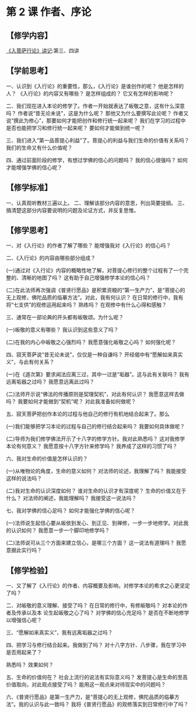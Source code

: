 

# 第 2 课 作者、序论

## 【修学内容】

[《入菩萨行论》讲记](text):第三、四讲

## 【学前思考】

一、认识到《入行论》的重要性，那么，《入行论》是谁创作的呢？
他是怎样的人？
《入行论》的内容又有哪些？
是怎样组成的？
它又有怎样的影响呢？

二、我们现在进入本论的修学了。作者一开始就表达了皈敬之意，这有什么深意吗？
作者说“昔无论未说”，这是为什么呢？
那他又为什么要撰写此论呢？
作者又说“撰此为修心”，那要如何才能把创作和修行统一起来呢？
我们在学习的过程中是否也能把学习和修行统一起来呢？
要如何才能做到统一呢？

三、我们进入“第一品菩提心利益”了。菩提心的利益与我们生命的价值有关系吗？
我们的生命又有什么价值呢？

四、通过前面阶段的修学，有想过学佛的信心的问题吗？
我的信心很强吗？
如何才能增强学佛的信心呢？

## 【修学标准】

一、认真观听教材三遍以上。
二、理解该部分内容的意思，列出简要提纲。
三、搞清楚这部分内容要说明的问题及论证方式，并反复思惟。

## 【修学思考】

一、对《入行论》的作者了解了哪些？
能增强我对《入行论》的信心吗？

二、《入行论》的内容由哪些部分组成？

(一)通过对《入行论》内容的概略性地了解，对菩提心修行的整个过程有了一个完整的、清晰的地图了吗？
这有助于自己增强修学本论的信心吗？

(二)在此法师再次强调《普贤行愿品》是积累资粮的“第一生产力”，是“菩提心的无上观修，佛陀品质的临摹方法”。对此，我有何认识？
在日常的修行中，我有将“七支供”的观修运用起来吗？
熟练吗？
在观修中有什么心得和感触？

三、通常在一部论典的开头都有皈敬颂。为什么呢？

(一)皈敬的意义有哪些？
我认识到这些意义了吗？

(二)在我的内心中皈敬之心强烈吗？
我愿意强化皈敬之心吗？
如何强化呢？

四、寂天菩萨说“昔无论未说”，仅仅是一种自谦吗？
开经偈中有“愿解如来真实义”，与此有何关系？

(一)在《道次第》要求闻法应离三过，其中一过是“垢器”。这与此有关联吗？
我有远离垢器之过吗？
我愿意远离此过吗？

(二)法师开示说“佛法的传播原则是契理契机”，对此有何认识？
我愿意这样去做吗？
我要如何才能做到“契机”呢？
对此我准备如何做呢？

五、寂天菩萨把创作本论的过程与他自己的修行有机地结合起来了。那么

(一)我们能够把学习本论的过程与自己的修行结合起来吗？
我要如何具体做呢？

(二)导师为我们修学佛法开示了十八字的修学方针。我对此熟悉吗？
这对我修学本论有何意义？
我愿意按十八字方针来修学吗？
我养成了这样的习惯了吗？

六、我对生命的价值是怎样认识的？

(一)从唯物论的角度，生命的意义如何？
对法师的论述，我理解了吗？
我能接受这样的说法吗？

(二)我对生命的认识深度如何？
谁对生命的认识才有深度呢？
生命的价值又在于什么？
对法师的阐述，我能理解吗？
我接受这一说法吗？

七、我对学佛的信心足吗？
如何才能强化学佛的信心呢？

(一)法师说生起信心要从皈依到发心、到正见、到禅修，一步一步地修学。对此我的认识如何？
我愿意一步一个脚印地修学吗？

(二)法师说可从三个方面来建立信心，是哪三个方面？
这一说法有道理吗？
我愿意据此实行吗？

## 【修学检验】

一、又了解了《入行论》的作者、内容概要及影响，对修学本论的希求之心更坚定了吗？

二、对皈敬的意义理解、接受了吗？
在日常的修行中，有修皈敬吗？
对本论的作者及传承以及本
论生起皈敬之心了吗？
对学佛的信心充足吗？
是否在不断地修学以增强信心呢？

三、“愿解如来真实义”，我有远离垢器之过吗？

四、把学习与修行结合起来。我做到了吗？
对十八字方针、八步骤，我在学习中是否用起来了？

熟悉吗？
效果如何？

五、生命的价值何在？
社会上流行的说法有实际意义吗？
发菩提心是生命的至高价值取向，对此观点接受了吗？
能用这一观点来对待现实中的问题吗？

六、《普贤行愿品》是第一生产力，是“菩提心的无上观修，佛陀品质的临摹方法”。我的认识与此一致吗？
我将《普贤行愿品》的观修落实到日常修行中了吗？
